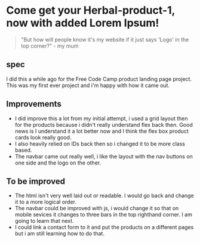 # Come get your Herbal-product-1, now with added Lorem Ipsum!

> "But how will people know it's my website if it just says 'Logo' in the top corner?" - my mum

## spec

I did this a while ago for the Free Code Camp product landing page project. This was my first ever project and i'm happy with how it came out.

##  Improvements

- I did improve this a lot from my initial attempt, i used a grid layout then for the products because i didn't really understand flex back then. Good news is I understand it a lot better now and I think the flex box product cards look really good.
- I also heavily relied on IDs back then so i changed it to be more class based.
- The navbar came out really well, i like the layout with the nav buttons on one side and the logo on the other.

## To be improved

- The html isn't very well laid out or readable. I would go back and change it to a more logical order.
- The navbar could be improved with js, i would change it so that on mobile sevices it changes to three bars in the top righthand corner. I am going to learn that next.
- I could link a contact form to it and put the products on a different pages but i am still learning how to do that.

